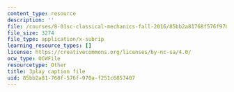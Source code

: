 ```yaml
---
content_type: resource
description: ''
file: /courses/8-01sc-classical-mechanics-fall-2016/85bb2a81768f576f970af251c6857407_u_LAfG5uIpY.vtt
file_size: 3274
file_type: application/x-subrip
learning_resource_types: []
license: https://creativecommons.org/licenses/by-nc-sa/4.0/
ocw_type: OCWFile
resourcetype: Other
title: 3play caption file
uid: 85bb2a81-768f-576f-970a-f251c6857407
---
```


